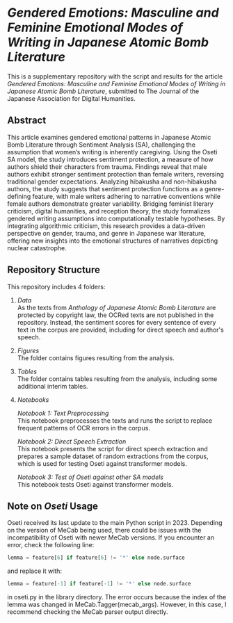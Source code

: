 # *Gendered Emotions: Masculine and Feminine Emotional Modes of Writing in Japanese Atomic Bomb Literature*

This is a supplementary repository with the script and results for the article *Gendered Emotions: Masculine and Feminine Emotional Modes of Writing in Japanese Atomic Bomb Literature*, submitted to The Journal of the Japanese Association for Digital Humanities.

## Abstract
This article examines gendered emotional patterns in Japanese Atomic Bomb Literature through Sentiment Analysis (SA), challenging the assumption that women’s writing is inherently caregiving. Using the Oseti SA model, the study introduces sentiment protection, a measure of how authors shield their characters from trauma. Findings reveal that male authors exhibit stronger sentiment protection than female writers, reversing traditional gender expectations. Analyzing hibakusha and non-hibakusha authors, the study suggests that sentiment protection functions as a genre-defining feature, with male writers adhering to narrative conventions while female authors demonstrate greater variability. Bridging feminist literary criticism, digital humanities, and reception theory, the study formalizes gendered writing assumptions into computationally testable hypotheses. By integrating algorithmic criticism, this research provides a data-driven perspective on gender, trauma, and genre in Japanese war literature, offering new insights into the emotional structures of narratives depicting nuclear catastrophe.

## Repository Structure
This repository includes 4 folders:

1. *Data*  
   As the texts from *Anthology of Japanese Atomic Bomb Literature* are protected by copyright law, the OCRed texts are not published in the repository. Instead, the sentiment scores for every sentence of every text in the corpus are provided, including for direct speech and author's speech.

2. *Figures*  
   The folder contains figures resulting from the analysis.

3. *Tables*  
   The folder contains tables resulting from the analysis, including some additional interim tables.

4. *Notebooks*

   *Notebook 1: Text Preprocessing*  
   This notebook preprocesses the texts and runs the script to replace frequent patterns of OCR errors in the corpus.

   *Notebook 2: Direct Speech Extraction*  
   This notebook presents the script for direct speech extraction and prepares a sample dataset of random extractions from the corpus, which is used for testing Oseti against transformer models.

   *Notebook 3: Test of Oseti against other SA models*  
   This notebook tests Oseti against transformer models.

## Note on *Oseti* Usage
Oseti received its last update to the main Python script in 2023. Depending on the version of MeCab being used, there could be issues with the incompatibility of Oseti with newer MeCab versions. If you encounter an error, check the following line:

```python
lemma = feature[6] if feature[6] != '*' else node.surface
```

and replace it with:

```python
lemma = feature[-1] if feature[-1] != '*' else node.surface
```
in oseti.py in the library directory. The error occurs because the index of the lemma was changed in MeCab.Tagger(mecab_args). However, in this case, I recommend checking the MeCab parser output directly.